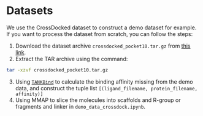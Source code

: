 # Datasets

We use the CrossDocked dataset to construct a demo dataset for example. If you want to process the dataset from scratch, you can follow the steps:

1. Download the dataset archive `crossdocked_pocket10.tar.gz` from [this link](https://drive.google.com/drive/folders/1CzwxmTpjbrt83z_wBzcQncq84OVDPurM).
2. Extract the TAR archive using the command: 
```bash
tar -xzvf crossdocked_pocket10.tar.gz
```
3. Using [`TANKBind`](https://github.com/luwei0917/TankBind) to calculate the binding affinity missing from the demo data, and construct the tuple list `[(ligand_filename, protein_filename, affinity)]`
4. Using MMAP to slice the molecules into scaffolds and R-group or fragments and linker in `demo_data_crossdock.ipynb`.
